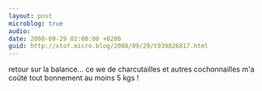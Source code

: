 ```yaml
---
layout: post
microblog: true
audio: 
date: 2008-09-29 02:00:00 +0200
guid: http://xtof.micro.blog/2008/09/29/t939826817.html
---
```

retour sur la balance... ce we de charcutailles et autres cochonnailles m'a coûté tout bonnement au moins 5 kgs !
